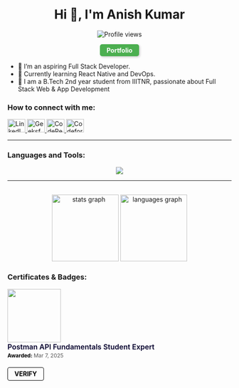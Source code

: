 <h1 align="center">Hi 👋, I'm Anish Kumar</h1>
<p align="center">
  <img src="https://komarev.com/ghpvc/?username=sarcastic-soul&label=Profile%20views&color=0e75b6&style=flat" alt="Profile views" />
</p>

<p align="center">
  <a href="https://sarcastic-soul.github.io/Portfolio/" target="_blank" 
     style="display: inline-block; padding: 5px 15px; background-color: #4CAF50; color: white; text-decoration: none; font-weight: bold; border-radius: 5px; box-shadow: 2px 2px 5px rgba(0, 0, 0, 0.2); transition: background-color 0.3s ease;"
     onmouseover="this.style.backgroundColor='#45a049';" 
     onmouseout="this.style.backgroundColor='#4CAF50';">
     Portfolio
  </a>
</p>

<ul>
  <li>🔭 I’m an aspiring Full Stack Developer.</li>
  <li>🌱 Currently learning React Native and DevOps.</li>
  <li>💬 I am a B.Tech 2nd year student from IIITNR, passionate about Full Stack Web & App Development </li>
</ul>

<h3 align="left">How to connect with me:</h3>
<p align="left">
  <a href="https://linkedin.com/in/anish-kumar-852397290" target="_blank">
    <img src="https://raw.githubusercontent.com/rahuldkjain/github-profile-readme-generator/master/src/images/icons/Social/linked-in-alt.svg" alt="LinkedIn" height="30" width="40" />
  </a>
  <a href="https://auth.geeksforgeeks.org/user/anishisbusy/" target="_blank">
    <img src="https://raw.githubusercontent.com/rahuldkjain/github-profile-readme-generator/master/src/images/icons/Social/geeks-for-geeks.svg" alt="GeeksforGeeks" height="30" width="40"  />
  </a>
  <a href="https://codepen.io/topxegne-the-flexboxer" target="_blank">
    <img src="https://skillicons.dev/icons?i=codepen" alt="CodePen" height="30" width="40" />
  </a>
  <a href="https://codeforces.com/profile/anish_231010209" target="_blank">
    <img src="https://raw.githubusercontent.com/rahuldkjain/github-profile-readme-generator/master/src/images/icons/Social/codeforces.svg" alt="Codeforces" height="30" width="40" />
  </a>
</p>

<hr>

<h3 align="left">Languages and Tools:</h3>
<p align="center">
  <a href="https://skillicons.dev">
    <img src="https://skillicons.dev/icons?i=javascript,tailwind,bootstrap,react,vite,nodejs,expressjs,nextjs,mongodb,postgres,git,appwrite" />
  </a>
</p>

<hr>
<br>
<div align="center">
  <img src="https://github-readme-stats.vercel.app/api?username=Sarcastic-Soul&hide_title=false&hide_rank=false&show_icons=true&include_all_commits=true&count_private=true&disable_animations=false&theme=dracula&locale=en&hide_border=false" height="150" alt="stats graph"  />
  <img src="https://github-readme-stats.vercel.app/api/top-langs?username=Sarcastic-Soul&locale=en&hide_title=false&layout=compact&card_width=320&langs_count=5&theme=dracula&hide_border=false" height="150" alt="languages graph"  />
</div>

<h3 align="left">Certificates & Badges:</h3>
<a href="https://api.badgr.io/public/assertions/LHO5EhdSTIaKZLaIcLUU9Q?identity__email=anishisbusy%40gmail.com">
  <img width="120px" height="120px" src="https://api.badgr.io/public/assertions/LHO5EhdSTIaKZLaIcLUU9Q/image">
</a>
<p class="badgr-badge-name" style="hyphens: auto; overflow-wrap: break-word; word-wrap: break-word; margin: 0; font-size: 16px; font-weight: 600; font-style: normal; font-stretch: normal; line-height: 1.25; letter-spacing: normal; text-align: left; color: #05012c;">Postman API Fundamentals Student Expert</p>
<p class="badgr-badge-date" style="margin: 0; font-size: 12px; font-style: normal; font-stretch: normal; line-height: 1.67; letter-spacing: normal; text-align: left; color: #555555;"><strong style="font-size: 12px; font-weight: bold; font-style: normal; font-stretch: normal; line-height: 1.67; letter-spacing: normal; text-align: left; color: #000;">Awarded: </strong>Mar 7, 2025</p>
<p style="margin: 16px 0; padding: 0;">
  <a class="badgr-badge-verify" target="_blank" href="https://badgecheck.io?url=https%3A%2F%2Fapi.badgr.io%2Fpublic%2Fassertions%2FLHO5EhdSTIaKZLaIcLUU9Q%3Fidentity__email%3Danishisbusy%2540gmail.com&amp;identity__email=anishisbusy%40gmail.com" style="box-sizing: content-box; display: flex; align-items: center; justify-content: center; margin: 0; font-size:14px; font-weight: bold; width: 48px; height: 16px; border-radius: 4px; border: solid 1px black; text-decoration: none; padding: 6px 16px; margin: 16px 0; color: black;">
    VERIFY
  </a>
</p>
